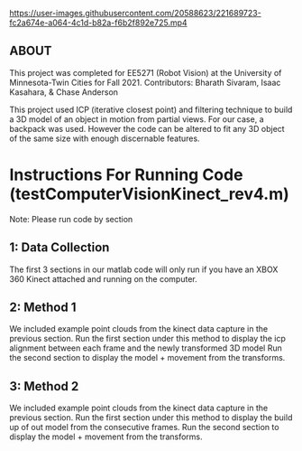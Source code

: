https://user-images.githubusercontent.com/20588623/221689723-fc2a674e-a064-4c1d-b82a-f6b2f892e725.mp4

## ABOUT ##
This project was completed for EE5271 (Robot Vision) at the University of Minnesota-Twin Cities for Fall 2021.
Contributors: Bharath Sivaram, Isaac Kasahara, & Chase Anderson 

This project used ICP (iterative closest point) and filtering technique to build a 3D model of an object in motion from partial views.
For our case, a backpack was used. However the code can be altered to fit any 3D object of the same size with enough discernable features. 

# Instructions For Running Code (testComputerVisionKinect_rev4.m)
Note: Please run code by section

## 1: Data Collection

The first 3 sections in our matlab code will only run if you have an XBOX 360 Kinect attached and running on the computer.

## 2: Method 1

We included example point clouds from the kinect data capture in the previous section.  Run the first section under this method to display the icp alignment between each frame and the newly transformed 3D model
Run the second section to display the model + movement from the transforms.

## 3: Method 2

We included example point clouds from the kinect data capture in the previous section.  Run the first section under this method to display the build up of out model from the consecutive frames.
Run the second section to display the model + movement from the transforms.

